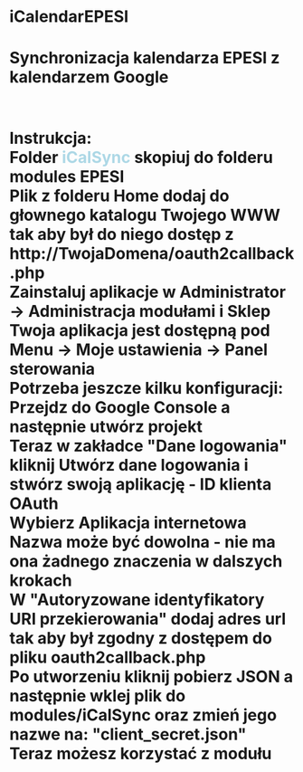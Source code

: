 # iCalendarEPESI<br>
<h1>Synchronizacja kalendarza EPESI z kalendarzem Google <h1><br>
<b>Instrukcja:<b><br>
  Folder <span style='color:lightblue';>iCalSync</span> skopiuj do folderu modules EPESI<br>
Plik z folderu Home dodaj do głownego katalogu Twojego WWW tak aby był do niego dostęp z http://TwojaDomena/oauth2callback.php<br>
Zainstaluj aplikacje w Administrator -> Administracja modułami i Sklep<br>
Twoja aplikacja jest dostępną pod Menu -> Moje ustawienia -> Panel sterowania<br>
Potrzeba jeszcze kilku konfiguracji:<br>
Przejdz do Google Console a następnie utwórz projekt<br>
Teraz w zakładce "Dane logowania" kliknij Utwórz dane logowania i stwórz swoją aplikację - ID klienta OAuth<br>
  Wybierz Aplikacja internetowa<br>
  Nazwa może być dowolna - nie ma ona żadnego znaczenia w dalszych krokach<br>
  W "Autoryzowane identyfikatory URI przekierowania" dodaj adres url tak aby był zgodny z dostępem do pliku oauth2callback.php<br>
  Po utworzeniu kliknij pobierz JSON a następnie wklej plik do modules/iCalSync oraz zmień jego nazwe na: "client_secret.json"<br>
Teraz możesz korzystać z modułu<br>
